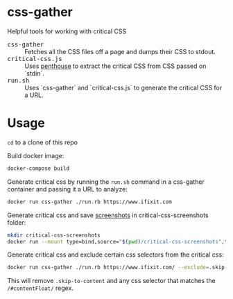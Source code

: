 # css-gather
Helpful tools for working with critical CSS

<dl>
<dt><tt>css-gather</tt></dt><dd>Fetches all the CSS files off a page and dumps their CSS to stdout.</dd>
<dt><tt>critical-css.js</tt></dt><dd>Uses <a href="https://github.com/pocketjoso/penthouse">penthouse</a> to extract the critical CSS from CSS passed on `stdin`.</dd>
<dt><tt>run.sh</tt></dt><dd>Uses `css-gather` and `critical-css.js` to generate the critical CSS for a URL.</dd>
</dl>

# Usage
`cd` to a clone of this repo

Build docker image:
```sh
docker-compose build
```

Generate critical css by running the `run.sh` command in a css-gather container and passing it a URL to analyze:

```sh
docker run css-gather ./run.rb https://www.ifixit.com
```

Generate critical css and save [screenshots](https://github.com/pocketjoso/penthouse/blob/master/examples/screenshots.js#L1-L4) in critical-css-screenshots folder:

```sh
mkdir critical-css-screenshots
docker run --mount type=bind,source="$(pwd)/critical-css-screenshots",target=/app/critical-css-screenshots css-gather ./run.rb https://www.ifixit.com
```

Generate critical css and exclude certain css selectors from the critical css:

```sh
docker run css-gather ./run.rb https://www.ifixit.com/ --exclude=.skip-to-content --exclude=/#contentFloat/
```
This will remove `.skip-to-content` and any css selector that matches the `/#contentFloat/` regex.

